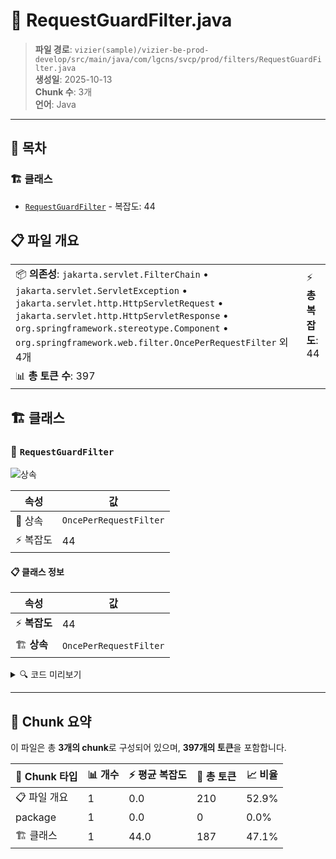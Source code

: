 # 📄 RequestGuardFilter.java

> **파일 경로**: `vizier(sample)/vizier-be-prod-develop/src/main/java/com/lgcns/svcp/prod/filters/RequestGuardFilter.java`  
> **생성일**: 2025-10-13  
> **Chunk 수**: 3개  
> **언어**: Java
---

## 📑 목차

### 🏗️ 클래스
- [`RequestGuardFilter`](#class-requestguardfilter) - 복잡도: 44

## 📋 파일 개요

| | |
|--|--|
| 📦 **의존성**: `jakarta.servlet.FilterChain` • `jakarta.servlet.ServletException` • `jakarta.servlet.http.HttpServletRequest` • `jakarta.servlet.http.HttpServletResponse` • `org.springframework.stereotype.Component` • `org.springframework.web.filter.OncePerRequestFilter` 외 4개 | ⚡ **총 복잡도**: 44 |
| 📊 **총 토큰 수**: 397 |  |



## 🏗️ 클래스

### <a id="class-requestguardfilter"></a>🎯 `RequestGuardFilter`

![상속](https://img.shields.io/badge/상속-1개-blue)

| 속성 | 값 |
|------|----|
| 🧬 상속 | `OncePerRequestFilter` |
| ⚡ 복잡도 | 44 |



#### 📋 클래스 정보

| 속성 | 값 |
|------|----|
| ⚡ **복잡도** | 44 || 📍 **라인 범위** | 16-16 |
| 🏗️ **상속** | `OncePerRequestFilter` || 🏷️ **태그** | `class, java` |

<details>
<summary>🔍 코드 미리보기</summary>

```java
public class RequestGuardFilter extends OncePerRequestFilter {

    private static final Pattern PATH_ALLOW =
            Pattern.compile("^[A-Za-z0-9._~!$&'()*+,;=:@/\\-`\\[\\]{}|^<>\\\\]*$");

    // TODO xss 임시
    private static final Pattern FORBIDDEN =
            Pattern.compile("(?i)(<script|javascript:|data:text/html|onerror=|onload=)");

    // 과도한 URI로 인한 DoS 방지
    private static final int MAX_URI_LENGTH = 4096;
    private static final int MAX_QS_LENGTH  = 4096;

    @Override
    protected void doFilterInternal(HttpServletRequest req, HttpServletResponse res, FilterChain chain)
            throws ServletException, IOException {

        String rawUri = req.getRequestURI();
        String rawQs  = req.getQueryString();

        if ((rawUri != null && rawUri.length() > MAX_URI_...
```

**Chunk 정보**
- 🆔 **ID**: `3199dc7f39c0`
- 📍 **라인**: 16-16
- 📊 **토큰**: 187
- 🏷️ **태그**: `class, java`

</details>

---





## 🧩 Chunk 요약

이 파일은 총 **3개의 chunk**로 구성되어 있으며, **397개의 토큰**을 포함합니다.

| 🧩 Chunk 타입 | 📊 개수 | ⚡ 평균 복잡도 | 📝 총 토큰 | 📈 비율 |
|---------------|--------|-------------|----------|--------|
| 📋 파일 개요 | 1 | 0.0 | 210 | 52.9% |
| package | 1 | 0.0 | 0 | 0.0% |
| 🏗️ 클래스 | 1 | 44.0 | 187 | 47.1% |

